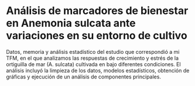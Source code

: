 # Análisis de marcadores de bienestar en Anemonia sulcata ante variaciones en su entorno de cultivo  
Datos, memoria y análisis estadístico del estudio que correspondió a mi TFM, en el que analizamos las respuestas de crecimiento y estrés de la ortiguilla de mar (A. sulcata) cultivada en bajo diferentes condiciones.
El análisis incluyó la limpieza de los datos, modelos estadísticos, obtención de gráficas y ejecución de un análisis de componentes principales.
